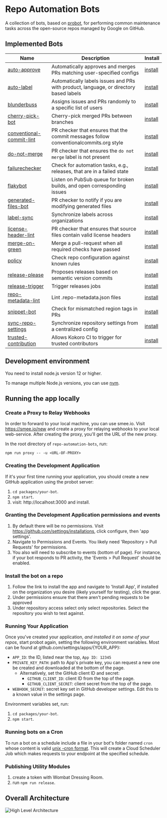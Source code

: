 # Repo Automation Bots

A collection of bots, based on [probot](https://github.com/probot/probot), for
performing common maintenance tasks across the open-source repos managed
by Google on GitHub.













## Implemented Bots

| Name | Description | Install |
| ---- | ----------- | ------- |
| [auto-approve] | Automatically approves and merges PRs matching user-specified configs | [install][auto-approve-app] |
| [auto-label] | Automatically labels issues and PRs with product, language, or directory based labels | [install][auto-label-app] |
| [blunderbuss] | Assigns issues and PRs randomly to a specific list of users | [install][blunderbuss-app] |
| [cherry-pick-bot] | Cherry-pick merged PRs between branches | [install][cherry-pick-bot-app] |
| [conventional-commit-lint] | PR checker that ensures that the commit messages follow conventionalcommits.org style | [install][conventional-commit-lint-app] |
| [do-not-merge] | PR checker that ensures the `do not merge` label is not present | [install][do-not-merge-app]
| [failurechecker] | Check for automation tasks, e.g., releases, that are in a failed state | [install][failurechecker-app] |
| [flakybot] | Listen on PubSub queue for broken builds, and open corresponding issues | [install][flakybot-app] |
| [generated-files-bot] | PR checker to notify if you are modifying generated files | [install][generated-files-bot-app]
| [label-sync] | Synchronize labels across organizations | [install][label-sync-app] |
| [license-header-lint] | PR checker that ensures that source files contain valid license headers | [install][license-header-lint-app] |
| [merge-on-green] | Merge a pull-request when all required checks have passed | [install][merge-on-green-app] |
| [policy] | Check repo configuration against known rules | [install][policy-app] |
| [release-please] | Proposes releases based on semantic version commits | [install][release-please-app] |
| [release-trigger] | Trigger releases jobs | [install][release-trigger-app] |
| [repo-metadata-lint] | Lint .repo-metadata.json files | [install][repo-metadata-lint-app] |
| [snippet-bot] | Check for mismatched region tags in PRs | [install][snippet-bot-app] |
| [sync-repo-settings] | Synchronize repository settings from a centralized config | [install][sync-repo-settings-app] |
| [trusted-contribution] | Allows Kokoro CI to trigger for trusted contributors | [install][trusted-contribution-app] |

## Development environment

You need to install node.js version 12 or higher.

To manage multiple Node.js versions, you can use
[nvm](https://github.com/nvm-sh/nvm).

## Running the app locally

### Create a Proxy to Relay Webhooks

In order to forward to your local machine, you can use smee.io. Visit
https://smee.io/new and create a proxy for relaying webhooks to your
local web-service. After creating the proxy, you'll get the URL of the
new proxy.

In the root directory of `repo-automation-bots`, run:

```
npm run proxy -- -u <URL-OF-PROXY>
```

### Creating the Development Application

If it's your first time running your application, you should create a new
GitHub application using the probot server:

1. `cd packages/your-bot`.
1. `npm start`.
1. visit:  http://localhost:3000 and install.

### Granting the Development Application permissions and events

1. By default there will be no permissions. Visit
   https://github.com/settings/installations, click configure, then 'app settings'.
1. Navigate to Permissions and Events. You likely need 'Repository > Pull Requests'
   for permissions.
1. You also will need to subscribe to events (bottom of page). For
   instance, if your bot responds to PR activity, the 'Events > Pull Request' should
   be enabled.


### Install the bot on a repo

1. Follow the link to install the app and navigate to 'Install App',
   if installed on the organization you desire (likely yourself for testing),
click the gear.
1. Under permissions ensure that there aren't pending requests to be approved
1. Under repository access select only select repositories. Select the
   repository you wish to test against.


### Running Your Application

Once you've created your application, _and installed it on some of your repos_,
start probot again, setting the following environment variables. Most can be found
at github.com/settings/apps/{YOUR_APP}:

* `APP_ID`: the ID, listed near the top, `App ID: 12345`
* `PRIVATE_KEY_PATH`: path to App's private key, you can request a new one be
   created and downloaded at the bottom of the page.
   * Alternatively, set the GitHub client ID and secret:
     * `GITHUB_CLIENT_ID`: client ID from the top of the page.
     * `GITHUB_CLIENT_SECRET`: client secret from the top of the page.
* `WEBHOOK_SECRET`: secret key set in GitHub developer settings. Edit this to a known value in the settings page.

Environment variables set, run:

1. `cd packages/your-bot`.
1. `npm start`.

### Running bots on a Cron

To run a bot on a schedule include a file in your bot's folder named `cron` whose
content is valid [unix -cron format](http://man7.org/linux/man-pages/man5/crontab.5.html).
This will create a Cloud Scheduler Job which makes requests to your endpoint
at the specified schedule.

### Publishing Utility Modules

1. create a token with Wombat Dressing Room.
2. run `npm run release`.

## Overall Architecture

![High Level Architecture](./architecture.png)

[auto-approve]: https://github.com/googleapis/repo-automation-bots/tree/main/packages/auto-approve
[auto-approve-app]: https://github.com/apps/auto-approve-bot
[auto-label]: https://github.com/googleapis/repo-automation-bots/tree/main/packages/auto-label
[auto-label-app]: https://github.com/apps/product-auto-label
[blunderbuss]: https://github.com/googleapis/repo-automation-bots/tree/main/packages/blunderbuss
[blunderbuss-app]: https://github.com/apps/blunderbuss-gcf
[cherry-pick-bot]: https://github.com/googleapis/repo-automation-bots/tree/main/packages/cherry-pick-bot
[cherry-pick-bot-app]: https://github.com/apps/gcp-cherry-pick-bot
[conventional-commit-lint]: https://github.com/googleapis/repo-automation-bots/tree/main/packages/conventional-commit-lint
[conventional-commit-lint-app]: https://github.com/apps/conventional-commit-lint-gcf
[do-not-merge]: https://github.com/googleapis/repo-automation-bots/tree/main/packages/do-not-merge
[do-not-merge-app]: https://github.com/apps/do-not-merge-gcf
[generated-files-bot]: https://github.com/googleapis/repo-automation-bots/tree/main/packages/generated-files-bot
[generated-files-bot-app]: https://github.com/apps/generated-files-bot
[license-header-lint]:  https://github.com/googleapis/repo-automation-bots/tree/main/packages/header-checker-lint
[license-header-lint-app]: https://github.com/apps/license-header-lint-gcf
[policy]:  https://github.com/googleapis/repo-automation-bots/tree/main/packages/policy
[policy-app]: https://github.com/apps/google-cloud-policy-bot
[release-please]:  https://github.com/googleapis/repo-automation-bots/tree/main/packages/release-please
[release-please-app]: https://github.com/apps/release-please
[release-trigger]:  https://github.com/googleapis/repo-automation-bots/tree/main/packages/release-trigger
[release-trigger-app]: https://github.com/apps/release-trigger
[trusted-contribution]: https://github.com/googleapis/repo-automation-bots/tree/main/packages/trusted-contribution
[trusted-contribution-app]: https://github.com/apps/trusted-contributions-gcf
[failurechecker]: https://github.com/googleapis/repo-automation-bots/tree/main/packages/failurechecker
[failurechecker-app]: https://github.com/apps/failure-checker
[label-sync]: https://github.com/googleapis/repo-automation-bots/tree/main/packages/label-sync
[label-sync-app]: https://github.com/apps/google-cloud-label-sync
[flakybot]: https://github.com/googleapis/repo-automation-bots/tree/main/packages/flakybot
[flakybot-app]: https://github.com/apps/flaky-bot
[merge-on-green]: https://github.com/googleapis/repo-automation-bots/tree/main/packages/merge-on-green
[merge-on-green-app]: https://github.com/apps/gcf-merge-on-green
[snippet-bot]: https://github.com/googleapis/repo-automation-bots/tree/main/packages/snippet-bot
[snippet-bot-app]: https://github.com/apps/snippet-bot
[sync-repo-settings]: https://github.com/googleapis/repo-automation-bots/tree/main/packages/sync-repo-settings
[sync-repo-settings-app]: https://github.com/apps/sync-repo-settings
[Wombat Dressing Room]: https://opensource.googleblog.com/2020/01/wombat-dressing-room-npm-publication_10.html
[repo-metadata-lint]: https://github.com/googleapis/repo-automation-bots/tree/main/packages/repo-metadata-lint
[repo-metadata-lint-app]: https://github.com/apps/repo-metadata-lint
